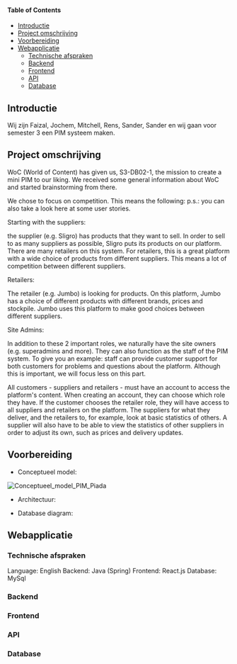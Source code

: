 #### Table of Contents  
* [Introductie](#Introductie)
* [Project omschrijving](#Project-omschrijving)  
* [Voorbereiding](#Voorbereiding)
* [Webapplicatie](#Webapplicatie)
    * [Technische afspraken](#Technische-afspraken)
    * [Backend](#Backend)
    * [Frontend](#Frontend)
    * [API](#API)
    * [Database](#Database)

## Introductie
Wij zijn Faizal, Jochem, Mitchell, Rens, Sander, Sander en wij gaan voor semester 3 een PIM systeem maken.

## Project omschrijving
WoC (World of Content) has given us, S3-DB02-1, the mission to create a mini PIM to our liking. We received some general information about WoC and started brainstorming from there.

We chose to focus on competition. This means the following:
p.s.: you can also take a look here at some user stories.

Starting with the suppliers:

the supplier (e.g. Sligro) has products that they want to sell. In order to sell to as many suppliers as possible, Sligro puts its products on our platform. There are many retailers on this system. For retailers, this is a great platform with a wide choice of products from different suppliers. This means a lot of competition between different suppliers.

Retailers:

The retailer (e.g. Jumbo) is looking for products. On this platform, Jumbo has a choice of different products with different brands, prices and stockpile. Jumbo uses this platform to make good choices between different suppliers.

Site Admins:

In addition to these 2 important roles, we naturally have the site owners (e.g. superadmins and more). They can also function as the staff of the PIM system. To give you an example: staff can provide customer support for both customers for problems and questions about the platform. Although this is important, we will focus less on this part.

All customers - suppliers and retailers - must have an account to access the platform's content. When creating an account, they can choose which role they have. If the customer chooses the retailer role, they will have access to all suppliers and retailers on the platform. The suppliers for what they deliver, and the retailers to, for example, look at basic statistics of others. A supplier will also have to be able to view the statistics of other suppliers in order to adjust its own, such as prices and delivery updates.

## Voorbereiding
* Conceptueel model:

![Conceptueel_model_PIM_Piada](https://user-images.githubusercontent.com/84020568/158345973-aa104ccf-2fff-4a37-84e9-8e46a686c628.jpg)

* Architectuur:

* Database diagram:

## Webapplicatie

### Technische afspraken
Language: English
Backend: Java (Spring)
Frontend: React.js
Database: MySql

### Backend

### Frontend

### API

### Database
